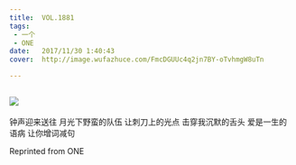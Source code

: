 ```yaml
---
title:	VOL.1881
tags:
 - 一个
 - ONE
date:	2017/11/30 1:40:43
cover:	http://image.wufazhuce.com/FmcDGUUc4q2jn7BY-oTvhmgW8uTn

---
```

![](http://image.wufazhuce.com/FmcDGUUc4q2jn7BY-oTvhmgW8uTn)
---

钟声迎来送往 月光下野蛮的队伍 让刺刀上的光点 击穿我沉默的舌头 爱是一生的语病 让你增词减句
 
Reprinted from ONE
